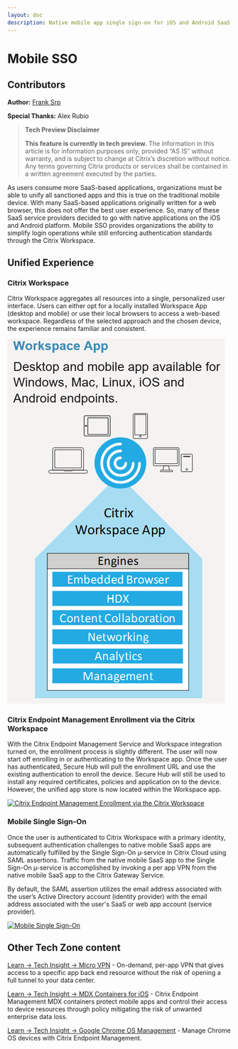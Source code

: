 ```yaml
---
layout: doc
description: Native mobile app single sign-on for iOS and Android SaaS applications.
---
```

# Mobile SSO

## Contributors

**Author:** [Frank Srp](https://twitter.com/UEMSRP)

**Special Thanks:** Alex Rubio

  >**Tech Preview Disclaimer**
  >
  >**This feature is currently in tech preview.** The information in this article is for information purposes only, provided “AS IS” without warranty, and is subject to change at Citrix’s discretion without notice.  Any terms governing Citrix products or services shall be contained in a written agreement executed by the parties.

As users consume more SaaS-based applications, organizations must be able to unify all sanctioned apps and this is true on the traditional mobile device. With many SaaS-based applications originally written for a web browser, this does not offer the best user experience. So, many of these SaaS service providers decided to go with native applications on the iOS and Android platform. Mobile SSO provides organizations the ability to simplify login operations while still enforcing authentication standards through the Citrix Workspace.

## Unified Experience

### Citrix Workspace

Citrix Workspace aggregates all resources into a single, personalized user interface. Users can either opt for a locally installed Workspace App (desktop and mobile) or use their local browsers to access a web-based workspace. Regardless of the selected approach and the chosen device, the experience remains familiar and consistent.

![Citrix Workspace App Overview](/en-us/tech-zone/learn/media/tech-briefs_access-control_workspaceapp-overview.png)

### Citrix Endpoint Management Enrollment via the Citrix Workspace

With the Citrix Endpoint Management Service and Workspace integration turned on, the enrollment process is slightly different. The user will now start off enrolling in or authenticating to the Workspace app. Once the user has authenticated, Secure Hub will pull the enrollment URL and use the existing authentication to enroll the device. Secure Hub will still be used to install any required certificates, policies and application on to the device. However, the unified app store is now located within the Workspace app.

[![Citrix Endpoint Management Enrollment via the Citrix Workspace](/en-us/tech-zone/learn/media/tech-briefs_mobile-sso_citrix-endpoint-management-enrollment-via-citrix-workspace.png)](/en-us/tech-zone/learn/media/tech-briefs_mobile-sso_citrix-endpoint-management-enrollment-via-citrix-workspace.png)

### Mobile Single Sign-On

Once the user is authenticated to Citrix Workspace with a primary identity, subsequent authentication challenges to native mobile SaaS apps are automatically fulfilled by the Single Sign-On µ-service in Citrix Cloud using SAML assertions. Traffic from the native mobile SaaS app to the Single Sign-On µ-service is accomplished by invoking a per app VPN from the native mobile SaaS app to the Citrix Gateway Service.

By default, the SAML assertion utilizes the email address associated with the user’s Active Directory account (identity provider) with the email address associated with the user's SaaS or web app account (service provider).

[![Mobile Single Sign-On](/en-us/tech-zone/learn/media/tech-briefs_mobile-sso_mobile-single-sign-on.png)](/en-us/tech-zone/learn/media/tech-briefs_mobile-sso_mobile-single-sign-on.png)

## Other Tech Zone content

[Learn -> Tech Insight -> Micro VPN](/en-us/tech-zone/learn/tech-insights/micro-vpn.html) - On-demand, per-app VPN that gives access to a specific app back end resource without the risk of opening a full tunnel to your data center.

[Learn -> Tech Insight -> MDX Containers for iOS](/en-us/tech-zone/learn/tech-insights/mdx-containers.html) - Citrix Endpoint Management MDX containers protect mobile apps and control their access to device resources through policy mitigating the risk of unwanted enterprise data loss.

[Learn -> Tech Insight -> Google Chrome OS Management](/en-us/tech-zone/learn/tech-insights/google-chrome-os-management.html) - Manage Chrome OS devices with Citrix Endpoint Management.
